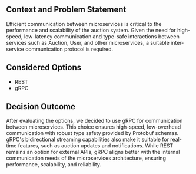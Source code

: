 ## Context and Problem Statement
Efficient communication between microservices is critical to the performance and scalability of the auction system. Given the need for high-speed, low-latency communication and type-safe interactions between services such as Auction, User, and other microservices, a suitable inter-service communication protocol is required.

## Considered Options
- REST
- gRPC

## Decision Outcome
After evaluating the options, we decided to use gRPC for communication between microservices. This choice ensures high-speed, low-overhead communication with robust type safety provided by Protobuf schemas. gRPC's bidirectional streaming capabilities also make it suitable for real-time features, such as auction updates and notifications. While REST remains an option for external APIs, gRPC aligns better with the internal communication needs of the microservices architecture, ensuring performance, scalability, and reliability.
